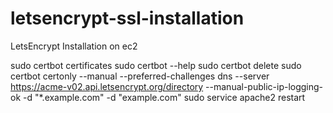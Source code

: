 # letsencrypt-ssl-installation
LetsEncrypt Installation on ec2


sudo certbot certificates
sudo certbot --help
sudo certbot delete
sudo certbot certonly --manual --preferred-challenges dns --server https://acme-v02.api.letsencrypt.org/directory --manual-public-ip-logging-ok -d "*.example.com" -d "example.com"
sudo service apache2 restart 
